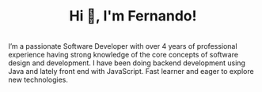 <h1 align="center">Hi 👋, I'm Fernando!</h1>
<br>
I’m a passionate Software Developer with over 4 years of professional experience having strong knowledge of the core concepts of software design and development. I have been doing backend development using Java and lately front end with JavaScript. Fast learner and eager to explore new technologies. 

